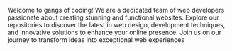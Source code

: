 Welcome to gangs of coding! We are a dedicated team of web developers passionate about creating stunning and functional websites. Explore our repositories to discover the latest in web design, development techniques, and innovative solutions to enhance your online presence. Join us on our journey to transform ideas into exceptional web experiences

